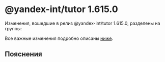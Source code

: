 # @yandex-int/tutor 1.615.0

<!-- ЧЕЛОВЕЧЕСКОЕ ВСТУПЛЕНИЕ -->

Изменения, вошедшие в релиз @yandex-int/tutor 1.615.0, разделены на группы:

Все важные изменения подробно описаны [ниже](#Пояснения).

## Пояснения

